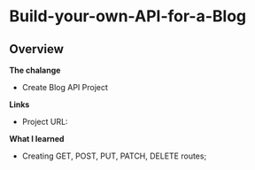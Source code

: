 # Build-your-own-API-for-a-Blog

## Overview
**The chalange**
- Create Blog API Project

**Links**
  - Project URL: 

**What I learned**
- Creating GET, POST, PUT, PATCH, DELETE routes;
